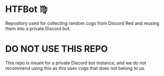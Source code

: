 # HTFBot ♍️
Repository used for collecting random cogs from Discord Red and reusing them into a private Discord bot.
# DO NOT USE THIS REPO
This repo is meant for a private Discord bot instance, and we do not recommend using this as this uses cogs that does not belong to us.
